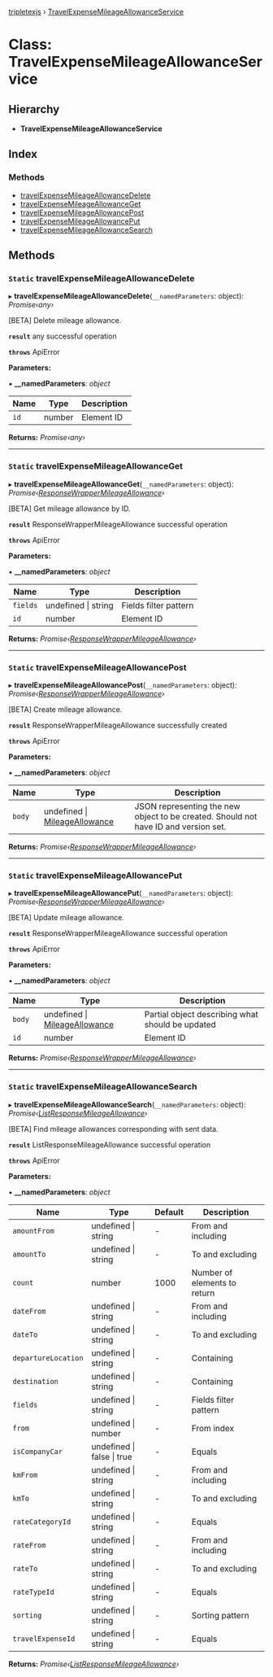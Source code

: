 [tripletexjs](../README.md) › [TravelExpenseMileageAllowanceService](travelexpensemileageallowanceservice.md)

# Class: TravelExpenseMileageAllowanceService

## Hierarchy

* **TravelExpenseMileageAllowanceService**

## Index

### Methods

* [travelExpenseMileageAllowanceDelete](travelexpensemileageallowanceservice.md#static-travelexpensemileageallowancedelete)
* [travelExpenseMileageAllowanceGet](travelexpensemileageallowanceservice.md#static-travelexpensemileageallowanceget)
* [travelExpenseMileageAllowancePost](travelexpensemileageallowanceservice.md#static-travelexpensemileageallowancepost)
* [travelExpenseMileageAllowancePut](travelexpensemileageallowanceservice.md#static-travelexpensemileageallowanceput)
* [travelExpenseMileageAllowanceSearch](travelexpensemileageallowanceservice.md#static-travelexpensemileageallowancesearch)

## Methods

### `Static` travelExpenseMileageAllowanceDelete

▸ **travelExpenseMileageAllowanceDelete**(`__namedParameters`: object): *Promise‹any›*

[BETA] Delete mileage allowance.

**`result`** any successful operation

**`throws`** ApiError

**Parameters:**

▪ **__namedParameters**: *object*

Name | Type | Description |
------ | ------ | ------ |
`id` | number | Element ID |

**Returns:** *Promise‹any›*

___

### `Static` travelExpenseMileageAllowanceGet

▸ **travelExpenseMileageAllowanceGet**(`__namedParameters`: object): *Promise‹[ResponseWrapperMileageAllowance](../interfaces/responsewrappermileageallowance.md)›*

[BETA] Get mileage allowance by ID.

**`result`** ResponseWrapperMileageAllowance successful operation

**`throws`** ApiError

**Parameters:**

▪ **__namedParameters**: *object*

Name | Type | Description |
------ | ------ | ------ |
`fields` | undefined &#124; string | Fields filter pattern |
`id` | number | Element ID |

**Returns:** *Promise‹[ResponseWrapperMileageAllowance](../interfaces/responsewrappermileageallowance.md)›*

___

### `Static` travelExpenseMileageAllowancePost

▸ **travelExpenseMileageAllowancePost**(`__namedParameters`: object): *Promise‹[ResponseWrapperMileageAllowance](../interfaces/responsewrappermileageallowance.md)›*

[BETA] Create mileage allowance.

**`result`** ResponseWrapperMileageAllowance successfully created

**`throws`** ApiError

**Parameters:**

▪ **__namedParameters**: *object*

Name | Type | Description |
------ | ------ | ------ |
`body` | undefined &#124; [MileageAllowance](../interfaces/mileageallowance.md) | JSON representing the new object to be created. Should not have ID and version set. |

**Returns:** *Promise‹[ResponseWrapperMileageAllowance](../interfaces/responsewrappermileageallowance.md)›*

___

### `Static` travelExpenseMileageAllowancePut

▸ **travelExpenseMileageAllowancePut**(`__namedParameters`: object): *Promise‹[ResponseWrapperMileageAllowance](../interfaces/responsewrappermileageallowance.md)›*

[BETA] Update mileage allowance.

**`result`** ResponseWrapperMileageAllowance successful operation

**`throws`** ApiError

**Parameters:**

▪ **__namedParameters**: *object*

Name | Type | Description |
------ | ------ | ------ |
`body` | undefined &#124; [MileageAllowance](../interfaces/mileageallowance.md) | Partial object describing what should be updated |
`id` | number | Element ID |

**Returns:** *Promise‹[ResponseWrapperMileageAllowance](../interfaces/responsewrappermileageallowance.md)›*

___

### `Static` travelExpenseMileageAllowanceSearch

▸ **travelExpenseMileageAllowanceSearch**(`__namedParameters`: object): *Promise‹[ListResponseMileageAllowance](../interfaces/listresponsemileageallowance.md)›*

[BETA] Find mileage allowances corresponding with sent data.

**`result`** ListResponseMileageAllowance successful operation

**`throws`** ApiError

**Parameters:**

▪ **__namedParameters**: *object*

Name | Type | Default | Description |
------ | ------ | ------ | ------ |
`amountFrom` | undefined &#124; string | - | From and including |
`amountTo` | undefined &#124; string | - | To and excluding |
`count` | number | 1000 | Number of elements to return |
`dateFrom` | undefined &#124; string | - | From and including |
`dateTo` | undefined &#124; string | - | To and excluding |
`departureLocation` | undefined &#124; string | - | Containing |
`destination` | undefined &#124; string | - | Containing |
`fields` | undefined &#124; string | - | Fields filter pattern |
`from` | undefined &#124; number | - | From index |
`isCompanyCar` | undefined &#124; false &#124; true | - | Equals |
`kmFrom` | undefined &#124; string | - | From and including |
`kmTo` | undefined &#124; string | - | To and excluding |
`rateCategoryId` | undefined &#124; string | - | Equals |
`rateFrom` | undefined &#124; string | - | From and including |
`rateTo` | undefined &#124; string | - | To and excluding |
`rateTypeId` | undefined &#124; string | - | Equals |
`sorting` | undefined &#124; string | - | Sorting pattern |
`travelExpenseId` | undefined &#124; string | - | Equals |

**Returns:** *Promise‹[ListResponseMileageAllowance](../interfaces/listresponsemileageallowance.md)›*
